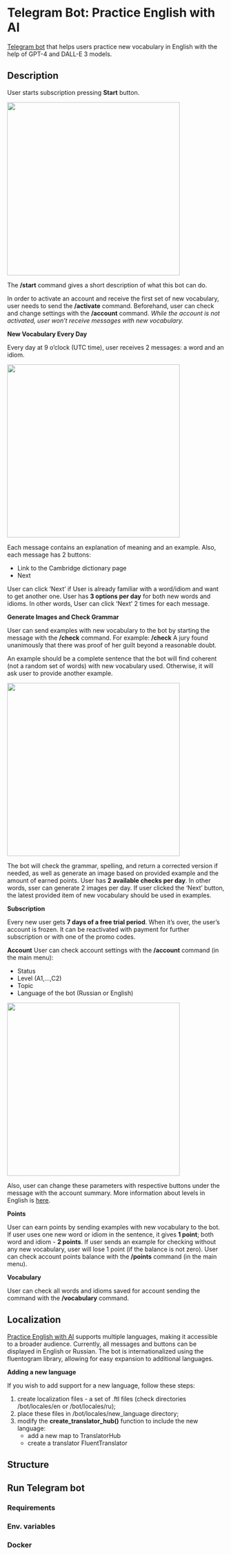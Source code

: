 # Telegram Bot: Practice English with AI
<a href="https://t.me/english_with_art_bot">Telegram bot</a>  that helps users practice new vocabulary in English with the help of GPT-4 and DALL-E 3 models.

## Description
User starts subscription pressing <b>Start</b> button.

<img src="https://github.com/ElinaAizenberg/english_with_ai_bot/assets/77394738/7e267643-6367-47a1-826b-c7cfbf285bb8" width="400">


The <b>/start</b> command gives a short description of what this bot can do.

In order to activate an account and receive the first set of new vocabulary, user needs to send the <b>/activate</b> command. Beforehand, user can check and change settings with the <b>/account</b> command.
<i>While the account is not activated, user won’t receive messages with new vocabulary.</i>

<b>New Vocabulary Every Day</b>

Every day at 9 o’clock (UTC time), user receives 2 messages: a word and an idiom.

<img src="https://github.com/ElinaAizenberg/english_with_ai_bot/assets/77394738/2c7c76ec-79d0-4980-bff9-8b92e9993e10" width="400">

Each message contains an explanation of meaning and an example. Also, each message has 2 buttons:
- Link to the Cambridge dictionary page
- Next

User can click ‘Next’ if User is already familiar with a word/idiom and want to get another one. User has <b>3 options per day</b> for both new words and idioms. In other words, User can click ‘Next’ 2 times for each message.

<b>Generate Images and Check Grammar</b>

User can send examples with new vocabulary to the bot by starting the message with the <b>/check</b> command. For example:
<b>/check</b> A jury found unanimously that there was proof of her guilt beyond a reasonable doubt.

An example should be a complete sentence that the bot will find coherent (not a random set of words) with new vocabulary used. Otherwise, it will ask user to provide another example.

<img src="https://github.com/ElinaAizenberg/english_with_ai_bot/assets/77394738/59a18dc9-70ff-4541-ac44-58574c962f1e" width="400">

The bot will check the grammar, spelling, and return a corrected version if needed, as well as generate an image based on provided example and the amount of earned points.
User has <b>2 available checks per day</b>. In other words, sser can generate 2 images per day.
If user clicked the ‘Next’ button, the latest provided item of new vocabulary should be used in examples.


<b>Subscription</b>

Every new user gets <b>7 days of a free trial period</b>. When it’s over, the user’s account is frozen. It can be reactivated with payment for further subscription or with one of the promo codes.

<b>Account</b>
User can check account settings with the <b>/account</b> command (in the main menu):
- Status
- Level (A1,...,C2)
- Topic
- Language of the bot (Russian or English)

<img src="https://github.com/ElinaAizenberg/english_with_ai_bot/assets/77394738/408d4eb9-ee07-4ed9-98f1-7aa0547d9d90" width="400">

Also, user can change these parameters with respective buttons under the message with the account summary.
More information about levels in English is <a href="https://learnenglish.britishcouncil.org/english-levels/understand-your-english-level">here</a>.

<b>Points</b>

User can earn points by sending examples with new vocabulary to the bot.
If user uses one new word or idiom in the sentence, it gives <b>1 point</b>; both word and idiom - <b>2 points</b>.
If user sends an example for checking without any new vocabulary, user will lose 1 point (if the balance is not zero).
User can check account points balance with the <b>/points</b> command (in the main menu).

<b>Vocabulary</b>

User can check all words and idioms saved for account sending the command with the <b>/vocabulary</b> command.


## Localization

<a href="https://t.me/english_with_art_bot">Practice English with AI</a> supports multiple languages, making it accessible to a broader audience. Currently, all messages and buttons can be displayed in English or Russian. The bot is internationalized using the fluentogram library, allowing for easy expansion to additional languages.

<b>Adding a new language</b>

If you wish to add support for a new language, follow these steps:

1. create localization files - a set of .ftl files (check directories /bot/locales/en or /bot/locales/ru);
2. place these files in /bot/locales/new_language directory;
3. modify the <b>create_translator_hub()</b> function to include the new language:
   - add a new map to TranslatorHub
   - create a translator FluentTranslator 


## Structure
## Run Telegram bot
### Requirements
### Env. variables
### Docker


